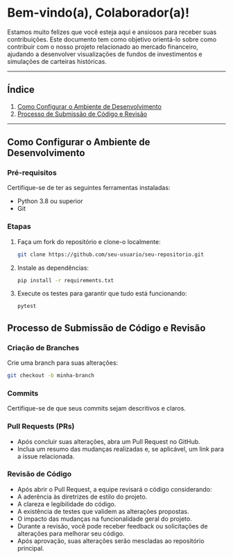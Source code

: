 # Bem-vindo(a), Colaborador(a)!

Estamos muito felizes que você esteja aqui e ansiosos para receber suas contribuições. Este documento tem como objetivo orientá-lo sobre como contribuir com o nosso projeto relacionado ao mercado financeiro, ajudando a desenvolver visualizações de fundos de investimentos e simulações de carteiras históricas.

---

## Índice
1. [Como Configurar o Ambiente de Desenvolvimento](#como-configurar-o-ambiente-de-desenvolvimento)
2. [Processo de Submissão de Código e Revisão](#processo-de-submissão-de-código-e-revisão)

---

## Como Configurar o Ambiente de Desenvolvimento

### Pré-requisitos
Certifique-se de ter as seguintes ferramentas instaladas:
- Python 3.8 ou superior
- Git

### Etapas
1. Faça um fork do repositório e clone-o localmente:
   ```bash
   git clone https://github.com/seu-usuario/seu-repositorio.git
   ```
2. Instale as dependências:
   ```bash
   pip install -r requirements.txt
   ```
3. Execute os testes para garantir que tudo está funcionando:
   ```bash
   pytest
   ```
## Processo de Submissão de Código e Revisão

### Criação de Branches
Crie uma branch para suas alterações:
```bash
git checkout -b minha-branch
```

### Commits
Certifique-se de que seus commits sejam descritivos e claros.

### Pull Requests (PRs)
- Após concluir suas alterações, abra um Pull Request no GitHub.
- Inclua um resumo das mudanças realizadas e, se aplicável, um link para a issue relacionada.

### Revisão de Código
- Após abrir o Pull Request, a equipe revisará o código considerando:
- A aderência às diretrizes de estilo do projeto.
- A clareza e legibilidade do código.
- A existência de testes que validem as alterações propostas.
- O impacto das mudanças na funcionalidade geral do projeto.
- Durante a revisão, você pode receber feedback ou solicitações de alterações para melhorar seu código.
- Após aprovação, suas alterações serão mescladas ao repositório principal.

